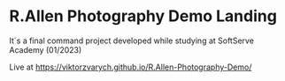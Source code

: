 # R.Allen Photography Demo Landing

It`s a final command project developed while studying at SoftServe Academy (01/2023)

Live at https://viktorzvarych.github.io/R.Allen-Photography-Demo/

